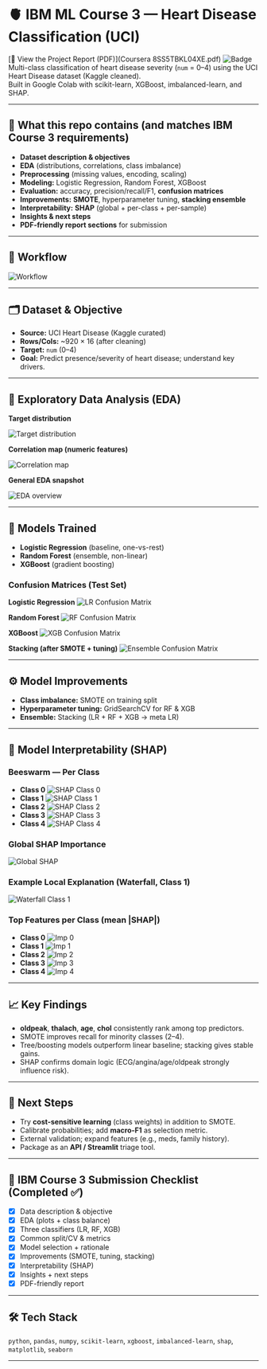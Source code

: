 # 🫀 IBM ML Course 3 — Heart Disease Classification (UCI)
[📄 View the Project Report (PDF)](Coursera 8SS5TBKL04XE.pdf)
![Badge](supervised-machine-learning-classification.png)
Multi-class classification of heart disease severity (`num` = 0–4) using the UCI Heart Disease dataset (Kaggle cleaned).  
Built in Google Colab with scikit-learn, XGBoost, imbalanced-learn, and SHAP.

---

## 📌 What this repo contains (and matches IBM Course 3 requirements)

- **Dataset description & objectives**
- **EDA** (distributions, correlations, class imbalance)
- **Preprocessing** (missing values, encoding, scaling)
- **Modeling:** Logistic Regression, Random Forest, XGBoost
- **Evaluation:** accuracy, precision/recall/F1, **confusion matrices**
- **Improvements:** **SMOTE**, hyperparameter tuning, **stacking ensemble**
- **Interpretability:** **SHAP** (global + per-class + per-sample)
- **Insights & next steps**
- **PDF-friendly report sections** for submission

---

## 🧭 Workflow

![Workflow](VisualWorkflowDiagram.png)

---

## 🗂 Dataset & Objective

- **Source:** UCI Heart Disease (Kaggle curated)
- **Rows/Cols:** ~920 × 16 (after cleaning)
- **Target:** `num` (0–4)
- **Goal:** Predict presence/severity of heart disease; understand key drivers.

---

## 🔎 Exploratory Data Analysis (EDA)

**Target distribution**

![Target distribution](target%20variable%20distribution.png)

**Correlation map (numeric features)**

![Correlation map](correlation%20map.png)

**General EDA snapshot**

![EDA overview](EDA.png)

---

## 🤖 Models Trained

- **Logistic Regression** (baseline, one-vs-rest)
- **Random Forest** (ensemble, non-linear)
- **XGBoost** (gradient boosting)

### Confusion Matrices (Test Set)

**Logistic Regression**
![LR Confusion Matrix](LogisticRegression_ConfusionMatrix.png)

**Random Forest**
![RF Confusion Matrix](RandomForst_ConfusionMatrix.png)

**XGBoost**
![XGB Confusion Matrix](XGBoost_ConfusionMatrix.png)

**Stacking (after SMOTE + tuning)**
![Ensemble Confusion Matrix](ConsuionMatrix_EnsembleLearningwithSMOTE.png)

---

## ⚙️ Model Improvements

- **Class imbalance:** SMOTE on training split  
- **Hyperparameter tuning:** GridSearchCV for RF & XGB  
- **Ensemble:** Stacking (LR + RF + XGB → meta LR)

---

## 🧠 Model Interpretability (SHAP)

### Beeswarm — Per Class
- **Class 0**
  ![SHAP Class 0](SHap1.png)
- **Class 1**
  ![SHAP Class 1](shap2.png)
- **Class 2**
  ![SHAP Class 2](shap3.png)
- **Class 3**
  ![SHAP Class 3](shap4.png)
- **Class 4**
  ![SHAP Class 4](shap5.png)

### Global SHAP Importance
![Global SHAP](globalshapimportance.png)

### Example Local Explanation (Waterfall, Class 1)
![Waterfall Class 1](class1shapexplanation.png)

### Top Features per Class (mean |SHAP|)
- **Class 0**
  ![Imp 0](shapimp1.png)
- **Class 1**
  ![Imp 1](shapimp2.png)
- **Class 2**
  ![Imp 2](shapimp3.png)
- **Class 3**
  ![Imp 3](shapimp4.png)
- **Class 4**
  ![Imp 4](shapimp5.png)

---

## 📈 Key Findings

- **oldpeak**, **thalach**, **age**, **chol** consistently rank among top predictors.
- SMOTE improves recall for minority classes (2–4).
- Tree/boosting models outperform linear baseline; stacking gives stable gains.
- SHAP confirms domain logic (ECG/angina/age/oldpeak strongly influence risk).

---

## 🧭 Next Steps

- Try **cost-sensitive learning** (class weights) in addition to SMOTE.
- Calibrate probabilities; add **macro-F1** as selection metric.
- External validation; expand features (e.g., meds, family history).
- Package as an **API / Streamlit** triage tool.

---

## 🧾 IBM Course 3 Submission Checklist (Completed ✅)

- [x] Data description & objective  
- [x] EDA (plots + class balance)  
- [x] Three classifiers (LR, RF, XGB)  
- [x] Common split/CV & metrics  
- [x] Model selection + rationale  
- [x] Improvements (SMOTE, tuning, stacking)  
- [x] Interpretability (SHAP)  
- [x] Insights + next steps  
- [x] PDF-friendly report  

---
## 🛠 Tech Stack

`python`, `pandas`, `numpy`, `scikit-learn`, `xgboost`, `imbalanced-learn`, `shap`, `matplotlib`, `seaborn`

---
